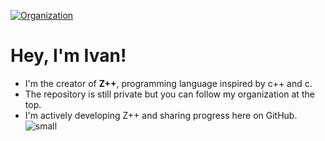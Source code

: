 [![Organization](https://img.shields.io/badge/Organization-zpp--lang-blue?style=for-the-badge&logo=github)](https://github.com/zpp-lang)
# Hey, I'm Ivan!

- I'm the creator of **Z++**, programming language inspired by c++ and c.
- The repository is still private but you can follow my organization at the top.
- I'm actively developing Z++ and sharing progress here on GitHub.
![small](https://github.com/user-attachments/assets/87cc8a22-da73-4e91-8b83-a04cbe2aa6fc)
